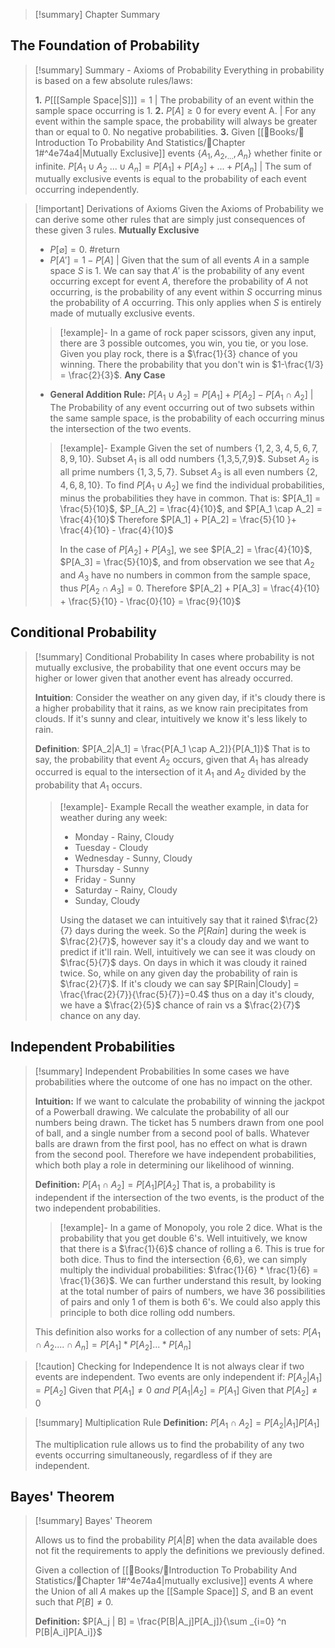 
>[!summary] Chapter Summary



## The Foundation of Probability

>[!summary] Summary - Axioms of Probability
>Everything in probability is based on a few absolute rules/laws:
>
>**1.** $P [$[[Sample Space|S]]$] = 1$ | The probability of an event within the sample space occurring is 1.
>**2.** $P[A] \geq 0$ for every event A. | For any event within the sample space, the probability will always be greater than or equal to 0. No negative probabilities.
>**3.** Given [[📖Books/📘Introduction To Probability And Statistics/📑Chapter 1#^4e74a4|Mutually Exclusive]] events $\{A_1, A_2, _{...}, A_n\}$  whether finite or infinite. $P[A_1 \cup A_2 \text{ }{...} \cup A_n] = P[A_1]+P[A_2] + ... + P[A_n]$ | The sum of mutually exclusive events is equal to the probability of each event occurring independently.


>[!important] Derivations of Axioms
>Given the Axioms of Probability we can derive some other rules that are simply just consequences of these given 3 rules.
>**Mutually Exclusive**
>- $P[\varnothing] = 0.$ #return 
>- $P[A'] = 1 - P[A]$ | Given that the sum of all events $A$ in a sample space $S$ is 1. We can say that $A'$ is the probability of any event occurring except for event $A$, therefore the probability of $A$ not occurring, is the probability of any event within $S$ occurring minus the probability of $A$ occurring. This only applies when $S$ is entirely made of mutually exclusive events.
> >[!example]- 
> >In a game of rock paper scissors, given any input, there are 3 possible outcomes, you win, you tie, or you lose. Given you play rock, there is a $\frac{1}{3} chance of you winning. There the probability that you don't win is $1-\frac{1/3} = \frac{2}{3}$. 
>**Any Case**
>- **General Addition Rule:** $P[A_1 \cup A_2] = P[A_1] +P[A_2] - P[A_1 \cap A_2]$ | The Probability of any event occurring out of two subsets within the same sample space, is the probability of each occurring minus the intersection of the two events.
>>[!example]- Example
>>Given the set of numbers $\{1, 2, 3,4,5,6,7,8,9,10\}$. Subset $A_1$ is all odd numbers {1,3,5,7,9}$. Subset $A_2$ is all prime numbers $\{1,3,5,7\}$. Subset $A_3$ is all even numbers $\{2,4,6,8,10\}$. 
>>To find $P[A_1 \cup A_2]$ we find the individual probabilities, minus the probabilities they have in common. That is: $P[A_1] = \frac{5}{10}$, $P_[A_2] = \frac{4}{10}$, and $P[A_1 \cap A_2] = \frac{4}{10}$ 
>>Therefore $P[A_1] + P[A_2] = \frac{5}{10 }+ \frac{4}{10} - \frac{4}{10}$
>>
>>In the case of $P[A_2] + P[A_3]$, we see $P[A_2] = \frac{4}{10}$, $P[A_3] = \frac{5}{10}$, and from observation we see that $A_2$ and $A_3$ have no numbers in common from the sample space, thus $P[A_2 \cap A_3] = 0$. 
>>Therefore $P[A_2] + P[A_3] = \frac{4}{10} + \frac{5}{10} - \frac{0}{10} = \frac{9}{10}$


## Conditional Probability

>[!summary] Conditional Probability
>In cases where probability is not mutually exclusive, the probability that one event occurs may be higher or lower given that another event has already occurred. 
>
>**Intuition**: Consider the weather on any given day, if it's cloudy there is a higher probability that it rains, as we know rain precipitates from clouds. If it's sunny and clear, intuitively we know it's less likely to rain. 
>
>**Definition**: $P[A_2|A_1] = \frac{P[A_1 \cap A_2]}{P[A_1]}$
>That is to say, the probability that event $A_2$ occurs, given that $A_1$ has already occurred is equal to the intersection of it $A_1$ and $A_2$ divided by the probability that $A_1$ occurs.
>>[!example]- Example
>>Recall the weather example, in data for weather during any week:
>>- Monday - Rainy, Cloudy
>>- Tuesday - Cloudy
>>- Wednesday - Sunny, Cloudy
>>- Thursday - Sunny
>>- Friday - Sunny
>>- Saturday - Rainy, Cloudy
>>- Sunday, Cloudy
>>  
>>  Using the dataset we can intuitively say that it rained $\frac{2}{7} days during the week. So the $P[Rain]$ during the week is $\frac{2}{7}$, however say it's a cloudy day and we want to predict if it'll rain. Well, intuitively we can see it was cloudy on $\frac{5}{7}$ days. On days in which it was cloudy it rained twice. So, while on any given day the probability of rain is $\frac{2}{7}$. If it's cloudy we can say $P[Rain|Cloudy] = \frac{\frac{2}{7}}{\frac{5}{7}}=0.4$  thus on a day it's cloudy, we have a $\frac{2}{5}$ chance of rain vs a $\frac{2}{7}$ chance on any day. 

## Independent Probabilities

>[!summary] Independent Probabilities
>In some cases we have probabilities where the outcome of one has no impact on the other. 
>
>**Intuition:** If we want to calculate the probability of winning the jackpot of a Powerball drawing. We calculate the probability of all our numbers being drawn. The ticket has 5 numbers drawn from one pool of ball, and a single number from a second pool of balls. Whatever balls are drawn from the first pool, has no effect on what is drawn from the second pool. Therefore we have independent probabilities, which both play a role in determining our likelihood of winning.
>
>**Definition:** $P[A_1 \cap A_2] = P[A_1]P[A_2]$
>That is, a probability is independent if the intersection of the two events, is the product of the two independent probabilities. 
>>[!example]- 
>>In a game of Monopoly, you role 2 dice. What is the probability that you get double 6's. Well intuitively, we know that there is a $\frac{1}{6}$ chance of rolling a 6. This is true for both dice. Thus to find the intersection {6,6}, we can simply multiply the individual probabilities: $\frac{1}{6} * \frac{1}{6} = \frac{1}{36}$. We can further understand this result, by looking at the total number of pairs of numbers, we have 36 possibilities of pairs and only 1 of them is both 6's. We could also apply this principle to both dice rolling odd numbers.  
>
>This definition also works for a collection of any number of sets:
>$P[A_1 \cap A_2 \text{....} \cap A_n] = P[A_1]*P[A_2]\text{...}*P[A_n]$

>[!caution] Checking for Independence
>It is not always clear if two events are independent. Two events are only independent if:
>$P[A_2|A_1] = P[A_2]$ Given that $P[A_1] \neq 0$
>	*and*
>$P[A_1|A_2] = P[A_1]$ Given that $P[A_2] \neq 0$


>[!summary] Multiplication Rule
>**Definition:** $P[A_1\cap A_2] = P[A_2|A_1]P[A_1]$
>
>The multiplication rule allows us to find the probability of any two events occurring simultaneously, regardless of if they are independent.

## Bayes' Theorem

>[!summary] Bayes' Theorem
>
>Allows us to find the probability $P[A|B]$ when the data available does not fit the requirements to apply the definitions we previously defined.
>
>Given a collection of [[📖Books/📘Introduction To Probability And Statistics/📑Chapter 1#^4e74a4|mutually exclusive]] events $A$ where the Union of all $A$ makes up the [[Sample Space]] $S$, and B an event such that $P[B] \neq 0$.
> 
>**Definition:** $P[A_j | B] = \frac{P[B|A_j]P[A_j]}{\sum _{i=0} ^n P[B|A_i]P[A_i]}$
>
>

